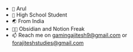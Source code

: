 - ```👋``` Arul
- ```🎒``` High School Student
- ```🌏``` From India
- ```🤟🏻``` Obsidian and Notion Freak
- ```📫``` Reach me on gamingajitesh9@gmail.com or forajiteshstudies@gmail.com
